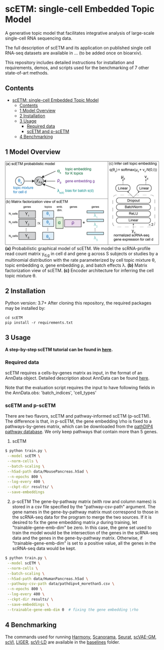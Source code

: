 # scETM: single-cell Embedded Topic Model
A generative topic model that facilitates integrative analysis of large-scale single-cell RNA sequencing data.

The full description of scETM and its application on published single cell RNA-seq datasets are available in ... (to be added once on bioarxiv).

This repository includes detailed instructions for installation and requirements, demos, and scripts used for the benchmarking of 7 other state-of-art methods.


## Contents ##

- [scETM: single-cell Embedded Topic Model](#scetm-single-cell-embedded-topic-model)
  - [Contents](#contents)
  - [1 Model Overview](#1-model-overview)
  - [2 Installation](#2-installation)
  - [3 Usage](#3-usage)
    - [Required data](#required-data)
    - [scETM and p-scETM](#scetm-and-p-scetm)
  - [4 Benchmarking](#4-benchmarking)


<a name="overview"></a>
## 1 Model Overview

![](doc/scETM.png "scETM model overview")
**(a)** Probabilistic graphical model of scETM. We model the scRNA-profile read count matrix y<sub>d,g</sub> in cell d and gene g across S subjects or studies by a multinomial distribution with the rate parameterized by cell topic mixture θ, topic embedding α, gene embedding ρ, and batch effects λ. **(b)** Matrix factorization view of scETM. **(c)** Encoder architecture for inferring the cell topic mixture θ.

<a name="installation"></a>
## 2 Installation
Python version: 3.7+
After cloning this repository, the required packages may be installed by:
```
cd scETM
pip install -r requirements.txt
```

<a name="usage"></a>
## 3 Usage
**A step-by-step scETM tutorial can be found in [here](/notebooks/scETM%20introductory%20tutorial.ipynb).**

<a name="data"></a>
### Required data
scETM requires a cells-by-genes matrix as input, in the format of an AnnData object. Detailed description about AnnData can be found [here](https://anndata.readthedocs.io/en/latest/).

Note that the evaluation script requires the input to have following fields in the AnnData.obs: 'batch_indices', 'cell_types'

### scETM and p-scETM
There are two flavors, scETM and pathway-informed scETM (p-scETM). The difference is that, in p-scETM, the gene embedding \rho is fixed to a pathways-by-genes matrix, which can be downloaded from the [pathDIP4 pathway database](http://ophid.utoronto.ca/pathDIP/Download.jsp). We only keep pathways that contain more than 5 genes. 

1. scETM
```bash
$ python train.py \
 --model scETM \
 --norm-cells \
 --batch-scaling \
 --h5ad-path data/MousePancreas.h5ad \
 --n-epochs 800 \
 --log-every 400 \
 --ckpt-dir results/ \
 --save-embeddings
```

2. p-scETM
The gene-by-pathway matrix (with row and column names) is stored in a csv file specified by the "pathway-csv-path" argument. The gene names in the gene-by-pathway matrix must correspond to those in the scRNA-seq data for the program to merge the two sources. If it is desired to fix the gene embedding matrix $\rho$ during training, let "trainable-gene-emb-dim" be zero. In this case, the gene set used to train the model would be the intersection of the genes in the scRNA-seq data and the genes in the gene-by-pathway matrix. Otherwise, if "trainable-gene-emb-dim" is set to a positive value, all the genes in the scRNA-seq data would be kept.
```bash
$ python train.py \
 --model scETM \
 --norm-cells \
 --batch-scaling \
 --h5ad-path data/HumanPancreas.h5ad \
 --pathway-csv-path data/pathdipv4_morethan5.csv \
 --n-epochs 800 \
 --log-every 400 \
 --ckpt-dir results/ \
 --save-embeddings \
 --trainable-gene-emb-dim 0  # fixing the gene embedding \rho
```

<a name="benchmarking"></a>
## 4 Benchmarking
The commands used for running [Harmony](https://github.com/immunogenomics/harmony), [Scanorama](https://github.com/brianhie/scanorama), [Seurat](https://satijalab.org/seurat/), [scVAE-GM](https://github.com/scvae/scvae), [scVI](https://github.com/YosefLab/scvi-tools), [LIGER](https://macoskolab.github.io/liger/), [scVI-LD](https://www.biorxiv.org/content/10.1101/737601v1.full.pdf) are available in the [baselines](/baselines) folder.
